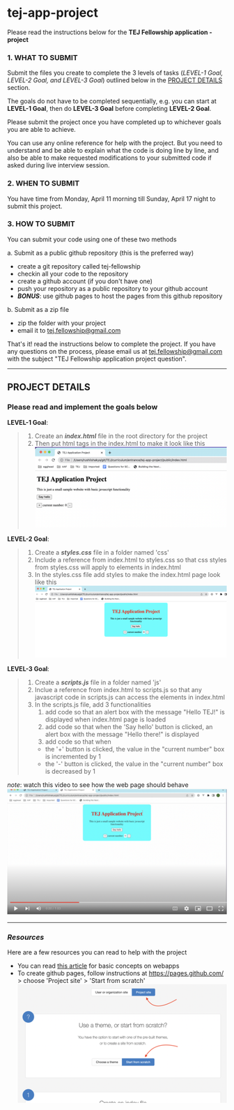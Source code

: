 # tej-app-project

Please read the instructions below for the **TEJ Fellowship application - project**

### 1. WHAT TO SUBMIT

Submit the files you create to complete the 3 levels of tasks (_LEVEL-1 Goal, LEVEL-2 Goal, and LEVEL-3 Goal_) outlined below in the [PROJECT DETAILS](#project-details) section.

The goals do not have to be completed sequentially, e.g. you can start at **LEVEL-1 Goal**, then do **LEVEL-3 Goal** before completing **LEVEL-2 Goal**.

Please submit the project once you have completed up to whichever goals you are able to achieve.

You can use any online reference for help with the project. But you need to understand and be able to explain what the code is doing line by line, and also be able to make requested modifications to your submitted code if asked during live interview session.

### 2. WHEN TO SUBMIT

You have time from Monday, April 11 morning till Sunday, April 17 night to submit this project.

### 3. HOW TO SUBMIT

You can submit your code using one of these two methods

a. Submit as a public github repository (this is the preferred way)

- create a git repository called tej-fellowship
- checkin all your code to the repository
- create a github account (if you don't have one)
- push your repository as a public repository to your github account
- **_BONUS_**: use github pages to host the pages from this github repository

b. Submit as a zip file

- zip the folder with your project
- email it to tej.fellowship@gmail.com

That's it! read the instructions below to complete the project. If you have any questions on the process, please email us at tej.fellowship@gmail.com with the subject "TEJ Fellowship application project question".

---

## PROJECT DETAILS

### Please read and implement the goals below

**LEVEL-1 Goal**:

> 1. Create an **_index.html_** file in the root directory for the project
> 2. Then put html tags in the index.html to make it look like this
>    ![Level 1](images/LEVEL-1.png)

**LEVEL-2 Goal**:

> 1. Create a **_styles.css_** file in a folder named 'css'
> 2. Include a reference from index.html to styles.css so that css styles from styles.css will apply to elements in index.html
> 3. In the styles.css file add styles to make the index.html page look like this
>    ![Level 2](images/LEVEL-2.png)

**LEVEL-3 Goal**:

> 1. Create a **_scripts.js_** file in a folder named 'js'
> 2. Inclue a reference from index.html to scripts.js so that any javascript code in scripts.js can access the elements in index.html
> 3. In the scripts.js file, add 3 functionalities
>    1. add code so that an alert box with the message "Hello TEJ!" is displayed when index.html page is loaded
>    2. add code so that when the 'Say hello' button is clicked, an alert box with the message "Hello there!" is displayed
>    3. add code so that when
>    - the '+' button is clicked, the value in the "current number" box is incremented by 1
>    - the '-' button is clicked, the value in the "current number" box is decreased by 1

_note_: watch this video to see how the web page should behave
[![Javascript functionality](images/LEVEL-3.png)](https://youtu.be/gNPgWRE-k0g)

---

### _Resources_

Here are a few resources you can read to help with the project

- You can read [this article](https://rushilshakya.github.io/tej-curriculum-pre-bcp/what-is-webapp) for basic concepts on webapps
- To create github pages, follow instructions at https://pages.github.com/ > choose 'Project site' > 'Start from scratch'
  <img width="1004" alt="image" src="images/github-pages.png">
